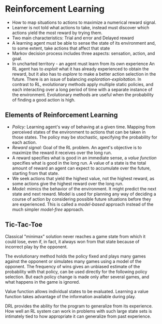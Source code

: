 # Reinforcement Learning
- How to map situations to actions to maximize a numerical reward signal.
- Learner is not told what actions to take, instead must discover which actions yield the most reward by trying them.
- Two main characteristics: Trial and error and Delayed reward
- A learning agent must be able to sense the state of its environment and, to some extent, take actions that affect that state
- Markov decision process includes three aspects: sensation, action, and goal.
- In uncharted territory - an agent must learn from its own experience
An RL agent has to *exploit* what it has already experienced to obtain the reward, but it also has to *explore* to make a better action selection in the future. There is an issue of balancing *exploration-exploitation*.
In contrast to RL, evolutionary methods apply multiple static policies, and each interacting over a long period of time with a separate instance of the environment. Evolutionary methods are useful when the probability of finding a good action is high.

## Elements of Reinforcement Learning
- *Policy:* Learning agent's way of behaving at a given time. Mapping from perceived states of the environment to actions that can be taken in those states. The policy may be stochastic, specifying the probability for each action. 
- *Reward signal:* Goal of the RL problem. An agent's objective is to maximize the reward it receives over the long run. 
- A reward specifies what is good in an immediate sense, a *value function* specifies what is good in the long run. A value of a state is the total amount of reward an agent can expect to accumulate over the future, starting from that state. 
- We seek actions that yield the highest value, not the highest reward, as some actions give the highest reward over the long run.
- *Model:* mimics the behavior of the environment. It might predict the next state and next reward. Model is used for planning any way of deciding a course of action by considering possible future situations before they are experienced. This is called a *model-based* approach instead of the much simpler *model-free* approach.

## Tic-Tac-Toe
Classical "minimax" solution never reaches a game state from which it could lose, even if, in fact, it always won from that state because of incorrect play by the opponent. 

The evolutionary method holds the policy fixed and plays many games against the opponent or simulates many games using a model of the opponent. The frequency of wins gives an unbiased estimate of the probability with that policy, can be used directly for the following policy selection. But each policy change is made only after several games, and what happens in the game is ignored. 

Value function allows individual states to be evaluated. Learning a value function takes advantage of the information available during play.

DRL provides the ability for the program to generalize from its experience. How well an RL system can work in problems with such large state sets is intimately tied to how appropriate it can generalize from past experience. 
